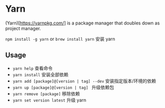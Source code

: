 # Yarn

(Yarn)[https://yarnpkg.com/] is a package manager that doubles down as project manager.

`npm install -g yarn` or `brew install yarn` 安装 yarn



## Usage

- `yarn help` 查看命令
- `yarn install` 安装全部依赖
- `yarn add [package]@[version | tag] --dev` 安装指定版本/环境的依赖
- `yarn up [package]@[version | tag] ` 升级依赖包
- `yarn remove [package]` 移除依赖
- `yarn set version latest` 升级 yarn

